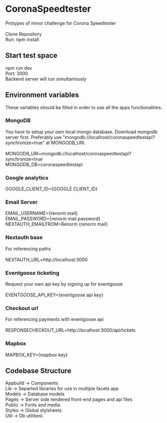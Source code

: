 # CoronaSpeedtester
Protypes of minor challenge for Corona Speedtester\
\
Clone Repository\
Run: npm install

## Start test space
npm run dev\
Port: 3000\
Backend server will run simultaniously

## Environment variables
These variables should be filled in order to use all the apps functionalities.

### MongoDB
You have to setup your own local mongo database. Download mongodb server first. Preferably use "mongodb://localhost/coronaspeedtestapi?synchronize=true" at MONGODB_URI.\
\
MONGODB_URI=mongodb://localhost/coronaspeedtestapi?synchronize=true\
MONGODB_DB=coronaspeedtestapi

### Google analytics
GOOGLE_CLIENT_ID={GOOGLE CLIENT_ID}

### Email Server
EMAIL_USERNAME={renorm mail}\
EMAIL_PASSWORD={renorm mail password}\
NEXTAUTH_EMAILFROM=Renorm {renorm mail}

### Nextauth base
For referencing paths\
\
NEXTAUTH_URL=http://localhost:3000

### Eventgoose ticketing
Request your own api key by signing up for eventgoose\
\
EVENTGOOSE_API_KEY={eventgoose api key}

### Checkout url
For referencing payments with eventgoose api\
\
RESPONSECHECKOUT_URL=http://localhost:3000/api/tickets

### Mapbox
MAPBOX_KEY={mapbox key}
  
## Codebase Structure
Appbuild -> Components\
Lib -> Separted libraries for use in multiple facets app\
Models -> Database models\
Pages -> Server side rendered front-end pages and api files\
Public -> Fonts and media\
Styles -> Global stylsheets\
Util -> Db utilities\
